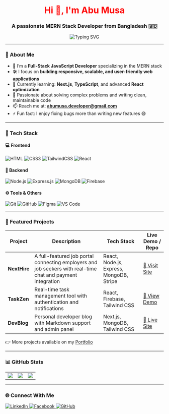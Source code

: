<h1 align="center" style="color: red;">Hi 👋, I'm Abu Musa</h1>
<h3 align="center">A passionate MERN Stack Developer from Bangladesh 🇧🇩</h3>

<p align="center">
  <img src="https://readme-typing-svg.herokuapp.com?font=Fira+Code&duration=4000&pause=1000&center=true&vCenter=true&width=435&lines=Frontend+Developer;MERN+Stack+Developer;Clean+Code+Enthusiast;Always+Learning+New+Things" alt="Typing SVG" />
</p>

---

### 🚀 About Me
- 💼 I’m a **Full-Stack JavaScript Developer** specializing in the MERN stack  
- 🛠️ I focus on **building responsive, scalable, and user-friendly web applications**  
- 🌱 Currently learning: **Next.js**, **TypeScript**, and advanced **React optimization**
- 🧠 Passionate about solving complex problems and writing clean, maintainable code
- 📫 Reach me at: **abumusa.developer@gmail.com**
- ⚡ Fun fact: I enjoy fixing bugs more than writing new features 😄

---

### 🧩 Tech Stack

#### 💻 Frontend
![HTML](https://img.shields.io/badge/HTML5-E34F26?style=flat&logo=html5&logoColor=white)
![CSS3](https://img.shields.io/badge/CSS3-1572B6?style=flat&logo=css3)
![TailwindCSS](https://img.shields.io/badge/Tailwind-06B6D4?style=flat&logo=tailwind-css)
![React](https://img.shields.io/badge/React-61DAFB?style=flat&logo=react)

#### 🧪 Backend
![Node.js](https://img.shields.io/badge/Node.js-339933?style=flat&logo=node.js)
![Express.js](https://img.shields.io/badge/Express.js-000000?style=flat&logo=express)
![MongoDB](https://img.shields.io/badge/MongoDB-47A248?style=flat&logo=mongodb)
![Firebase](https://img.shields.io/badge/Firebase-FFCA28?style=flat&logo=firebase&logoColor=black)

#### ⚙️ Tools & Others
![Git](https://img.shields.io/badge/Git-F05032?style=flat&logo=git)
![GitHub](https://img.shields.io/badge/GitHub-181717?style=flat&logo=github)
![Figma](https://img.shields.io/badge/Figma-F24E1E?style=flat&logo=figma)
![VS Code](https://img.shields.io/badge/VSCode-007ACC?style=flat&logo=visual-studio-code)

---


### 💼 Featured Projects

| Project     | Description                                              | Tech Stack                  | Live Demo / Repo                              |
|-------------|----------------------------------------------------------|-----------------------------|----------------------------------------------|
| **NextHire** | A full-featured job portal connecting employers and job seekers with real-time chat and payment integration | React, Node.js, Express, MongoDB, Stripe | [🔗 Visit Site](https://your-next-hire-link.com) |
| **TaskZen** | Real-time task management tool with authentication and notifications | React, Firebase, Tailwind CSS | [🔗 View Demo](https://your-taskzen-demo.com) |
| **DevBlog** | Personal developer blog with Markdown support and admin panel | Next.js, MongoDB, Tailwind CSS | [🔗 Live Site](https://your-devblog-link.com) |

👉 More projects available on my [Portfolio](https://your-portfolio-link.com)

---

### 📊 GitHub Stats

<table>
  <tr>
    <td>
      <img src="https://github-readme-stats.vercel.app/api?username=abu-musa-dev&show_icons=true&theme=radical" />
    </td>
    <td>
      <img src="https://github-readme-streak-stats.herokuapp.com/?user=abu-musa-dev&theme=radical" />
    </td>
    <td>
      <img src="https://github-readme-stats.vercel.app/api/top-langs/?username=abu-musa-dev&theme=radical" />
    </td>
  </tr>
</table>

---

### 🌐 Connect With Me

<p align="left">
  <a href="https://linkedin.com/in/your-real-link" target="_blank">
    <img src="https://img.shields.io/badge/LinkedIn-0077B5?style=flat&logo=linkedin&logoColor=white" alt="LinkedIn" />
  </a>
  <a href="https://facebook.com/abumusaxyz" target="_blank">
    <img src="https://img.shields.io/badge/Facebook-1877F2?style=flat&logo=facebook&logoColor=white" alt="Facebook" />
  </a>
  <a href="https://github.com/abu-musa-dev" target="_blank">
    <img src="https://img.shields.io/badge/GitHub-181717?style=flat&logo=github&logoColor=white" alt="GitHub" />
  </a>
</p>
